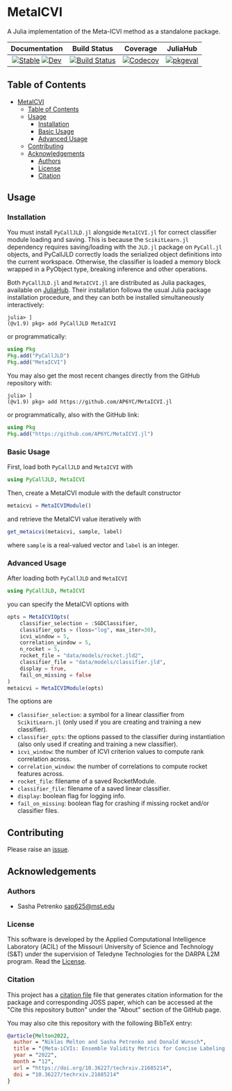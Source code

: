 # MetaICVI

A Julia implementation of the Meta-ICVI method as a standalone package.

| **Documentation**  | **Build Status** | **Coverage** | **JuliaHub** |
|:------------------:|:----------------:|:------------:|:------------:|
| [![Stable][docs-stable-img]][docs-stable-url] [![Dev][docs-dev-img]][docs-dev-url] | [![Build Status][ci-img]][ci-url] | [![Codecov][codecov-img]][codecov-url] | [![pkgeval][pkgeval-img]][pkgeval-url] |

[docs-stable-img]: https://img.shields.io/badge/docs-stable-blue.svg
[docs-stable-url]: https://AP6YC.github.io/MetaICVI.jl/stable

[docs-dev-img]: https://img.shields.io/badge/docs-dev-blue.svg
[docs-dev-url]: https://AP6YC.github.io/MetaICVI.jl/dev

[ci-img]: https://github.com/AP6YC/MetaICVI.jl/workflows/CI/badge.svg
[ci-url]: https://github.com/AP6YC/MetaICVI.jl/actions

[codecov-img]: https://codecov.io/gh/AP6YC/MetaICVI.jl/branch/main/graph/badge.svg
[codecov-url]: https://codecov.io/gh/AP6YC/MetaICVI.jl

[pkgeval-img]: https://juliahub.com/docs/MetaICVI/pkgeval.svg
[pkgeval-url]: https://juliahub.com/ui/Packages/MetaICVI/N0cWm

[issues-url]: https://github.com/AP6YC/MetaICVI.jl/issues

## Table of Contents

- [MetaICVI](#metaicvi)
  - [Table of Contents](#table-of-contents)
  - [Usage](#usage)
    - [Installation](#installation)
    - [Basic Usage](#basic-usage)
    - [Advanced Usage](#advanced-usage)
  - [Contributing](#contributing)
  - [Acknowledgements](#acknowledgements)
    - [Authors](#authors)
    - [License](#license)
    - [Citation](#citation)

## Usage

### Installation

You must install `PyCallJLD.jl` alongside `MetaICVI.jl` for correct classifier module loading and saving.
This is because the `ScikitLearn.jl` dependency requires saving/loading with the `JLD.jl` package on `PyCall.jl` objects, and PyCallJLD correctly loads the serialized object definitions into the current workspace.
Otherwise, the classifier is loaded a memory block wrapped in a PyObject type, breaking inference and other operations.

Both `PyCallJLD.jl` and `MetaICVI.jl` are distributed as Julia packages, available on [JuliaHub](https://juliahub.com/).
Their installation followa the usual Julia package installation procedure, and they can both be installed simultaneously interactively:

```julia-repl
julia> ]
(@v1.9) pkg> add PyCallJLD MetaICVI
```

or programmatically:

```julia
using Pkg
Pkg.add("PyCallJLD")
Pkg.add("MetaICVI")
```

You may also get the most recent changes directly from the GitHub repository with:

```julia-repl
julia> ]
(@v1.9) pkg> add https://github.com/AP6YC/MetaICVI.jl
```

or programmatically, also with the GitHub link:

```julia
using Pkg
Pkg.add("https://github.com/AP6YC/MetaICVI.jl")
```

### Basic Usage

First, load both `PyCallJLD` and `MetaICVI` with

```julia
using PyCallJLD, MetaICVI
```

Then, create a MetaICVI module with the default constructor

```julia
metaicvi = MetaICVIModule()
```

and retrieve the MetaICVI value iteratively with

```julia
get_metaicvi(metaicvi, sample, label)
```

where `sample` is a real-valued vector and `label` is an integer.

### Advanced Usage

After loading both `PyCallJLD` and `MetaICVI`

```julia
using PyCallJLD, MetaICVI
```

you can specify the MetaICVI options with

```julia
opts = MetaICVIOpts(
    classifier_selection = :SGDClassifier,
    classifier_opts = (loss="log", max_iter=30),
    icvi_window = 5,
    correlation_window = 5,
    n_rocket = 5,
    rocket_file = "data/models/rocket.jld2",
    classifier_file = "data/models/classifier.jld",
    display = true,
    fail_on_missing = false
)
metaicvi = MetaICVIModule(opts)
```

The options are

- `classifier_selection`: a symbol for a linear classifier from `ScikitLearn.jl` (only used if you are creating and training a new classifier).
- `classifier_opts`: the options passed to the classifier during instantiation (also only used if creating and training a new classifier).
- `icvi_window`: the number of ICVI criterion values to compute rank correlation across.
- `correlation_window`: the number of correlations to compute rocket features across.
- `rocket_file`: filename of a saved RocketModule.
- `classifier_file`: filename of a saved linear classifier.
- `display`: boolean flag for logging info.
- `fail_on_missing`: boolean flag for crashing if missing rocket and/or classifier files.

## Contributing

Please raise an [issue][issues-url].

## Acknowledgements

### Authors

- Sasha Petrenko <sap625@mst.edu>

### License

This software is developed by the Applied Computational Intelligence Laboratory (ACIL) of the Missouri University of Science and Technology (S&amp;T) under the supervision of Teledyne Technologies for the DARPA L2M program.
Read the [License](LICENSE).

### Citation

This project has a [citation file](CITATION.cff) file that generates citation information for the package and corresponding JOSS paper, which can be accessed at the "Cite this repository button" under the "About" section of the GitHub page.

You may also cite this repository with the following BibTeX entry:

```bibtex
@article{Melton2022,
  author = "Niklas Melton and Sasha Petrenko and Donald Wunsch",
  title = "{Meta-iCVIs: Ensemble Validity Metrics for Concise Labeling of Correct, Under- or Over-Partitioning in Streaming Clustering}",
  year = "2022",
  month = "12",
  url = "https://doi.org/10.36227/techrxiv.21685214",
  doi = "10.36227/techrxiv.21685214"
}
```
